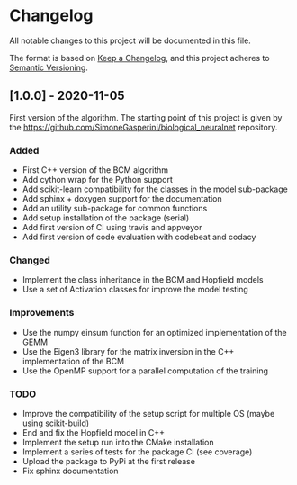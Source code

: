 # Changelog

All notable changes to this project will be documented in this file.

The format is based on [Keep a Changelog](https://keepachangelog.com/en/1.0.0/), and this project adheres to [Semantic Versioning](https://semver.org/spec/v2.0.0.html).

## [1.0.0] - 2020-11-05

First version of the algorithm.
The starting point of this project is given by the https://github.com/SimoneGasperini/biological_neuralnet repository.

### Added

- First C++ version of the BCM algorithm
- Add cython wrap for the Python support
- Add scikit-learn compatibility for the classes in the model sub-package
- Add sphinx + doxygen support for the documentation
- Add an utility sub-package for common functions
- Add setup installation of the package (serial)
- Add first version of CI using travis and appveyor
- Add first version of code evaluation with codebeat and codacy

### Changed

- Implement the class inheritance in the BCM and Hopfield models
- Use a set of Activation classes for improve the model testing

### Improvements

- Use the numpy einsum function for an optimized implementation of the GEMM
- Use the Eigen3 library for the matrix inversion in the C++ implementation of the BCM
- Use the OpenMP support for a parallel computation of the training

### TODO

- Improve the compatibility of the setup script for multiple OS (maybe using scikit-build)
- End and fix the Hopfield model in C++
- Implement the setup run into the CMake installation
- Implement a series of tests for the package CI (see coverage)
- Upload the package to PyPi at the first release
- Fix sphinx documentation

